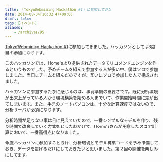 ```yaml
---
title: 「TokyoWebmining Hackathon #1」に参加してきた
date: 2014-08-04T16:32:47+09:00
draft: false
tags: [イベント]
aliases:
    - /archives/95
---
```


[TokyoWebmining Hackathon #1](https://www.eventbrite.com/e/tokyowebmining-hackathon-1-tickets-11998534941)に参加してきました。ハッカソンとしては3度目の参加になります。

このハッカソンでは、Home'sより提供されたデータでリコメンドエンジンを作るというものでした。予めチームを組んで参加する人が多い中、僕はソロで参加しました。当日にチームを組んだのですが、互いにソロで参加した人で構成されました。

ハッカソンに参加するたびに感じるのは、事前準備の重要さです。既に分析環境が出来上がっている人から環境構築を始める人までいて、作業開始時間に差が出てしまいます。また、手元のノートパソコンは、十分な計算速度ではないので、分析サーバが必須になります。

分析時間が足りない事は目に見えていたので、一番シンプルなモデルを作り、残り時間で改良していく方式をとったおかげで、Home'sさんが用意したスコア計算において、一番高得点になりました。

今度ハッカソンに参加するときは、分析環境とモデル構築コードを予め準備しておき、データを投げるだけにしておきたいと思いました。第２回の開催を楽しみにしてます。


